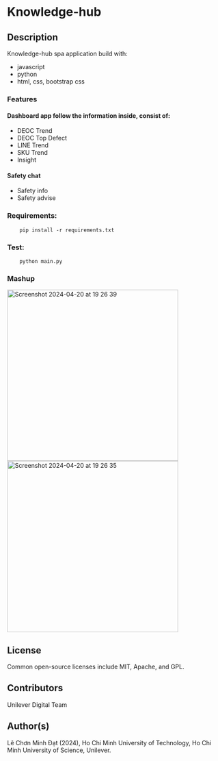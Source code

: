 # Knowledge-hub

## Description

Knowledge-hub spa application build with:
- javascript
- python
- html, css, bootstrap css

### Features
#### Dashboard app follow the information inside, consist of:

- DEOC Trend
- DEOC Top Defect
- LINE Trend
- SKU Trend
- Insight

#### Safety chat

- Safety info
- Safety advise

### Requirements:
        pip install -r requirements.txt

### Test:
        python main.py

### Mashup
<img width="400" alt="Screenshot 2024-04-20 at 19 26 39" src="https://github.com/Unilever-Digital/deoc-dashboard-hcl/assets/93373784/f25ecbcc-a5a7-4d56-b8e9-63612b127baf">

<img width="400" alt="Screenshot 2024-04-20 at 19 26 35" src="https://github.com/Unilever-Digital/deoc-dashboard-hcl/assets/93373784/7fc9070c-5b74-4a76-a665-1f0e1607219b">


## License

Common open-source licenses include MIT, Apache, and GPL.

## Contributors

Unilever Digital Team

## Author(s)

Lê Chơn Minh Đạt (2024), Ho Chi Minh University of Technology, Ho Chi Minh University of Science, Unilever.
